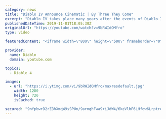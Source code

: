 ```yaml
---
category: news
title: "Diablo IV Announce Cinematic | By Three They Come"
excerpt: "Diablo IV takes place many years after the events of Diablo III, after millions have been slaughtered by the actions of the High Heavens and Burning Hells alike."
publishedDateTime: 2019-11-01T18:05:30Z
originalUrl: "https://youtube.com/watch?v=9bRWIdOMfro"
type: video

featuredContent: "<iframe width=\"800\" height=\"500\" frameborder=\"0\" src=\"https://www.youtube.com/embed/9bRWIdOMfro\" allow=\"accelerometer; autoplay; encrypted-media; gyroscope; picture-in-picture\" allowfullscreen></iframe>"

provider:
  name: Diablo
  domain: youtube.com

topics:
  - Diablo 4

images:
  - url: "https://i.ytimg.com/vi/9bRWIdOMfro/maxresdefault.jpg"
    width: 1280
    height: 720
    isCached: true

secured: "9nfpbwrD2rZBhXmqW9sSPUn/9arnghFwa9+iJdW4/6keVlbF6LHfdw6LrptrqX3jxn0T2kcBfjVEv/4dCv/8ohANdgvTKRfHRnMMIglfRA3KjB1Qk+LMCu1F5rUOXe6prpWrh8CDTmWGaK1G78HvJIISOfULzugRZtbaMTLEMG1fljBREj/fDMcTjR5OgNuLS//SXnHgnHIdfEw2UgPU6nWtxSzjzYNTCXeIRHCfxXyx0mh69DHUp1Jpz15hTklumZ9sKPno4ypPgZIaB7jF7w3WprPVfBW6MhT4uHZz+eTxnKvP9GBsTKQBuyHPYhhcEkGXaxlJoRlNDiZIGPx5Z/NXj7EUpfEk9yR6Xdr798OEc8rDx+Q74Ll4xLG9sKoE+EhwNly9qKcrzf+yWCpzR1QU1/Hclim/ECG9mDLX29LelKscaVUg1jGjZ504yutx;UMUabWODh+YP1UXC+rOMXg=="
---
```



